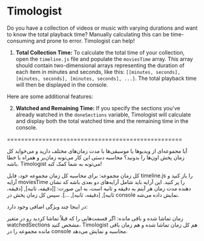 # Timologist

Do you have a collection of videos or music with varying durations and want to know the total playback time? Manually calculating this can be time-consuming and prone to error. Timologist can help!

1. **Total Collection Time:** To calculate the total time of your collection, open the `timeline.js` file and populate the `moviesTime` array. This array should contain two-dimensional arrays representing the duration of each item in minutes and seconds, like this: `[[minutes, seconds], [minutes, seconds], [minutes, seconds], ...]`. The total playback time will then be displayed in the console.

Here are some additional features:

2. **Watched and Remaining Time:** If you specify the sections you've already watched in the `doneSections` variable, Timologist will calculate and display both the total watched time and the remaining time in the console.

==================================================

آیا مجموعه‌ای از ویدیوها یا موسیقی‌ها با مدت زمان‌های مختلف دارید و می‌خواید کل زمان پخش اون‌ها را بدونید؟ محاسبه دستی این کار می‌تونه زمان‌بر و همراه با خطا باشه. Timologist می‌تونه به شما کمک کنه!

کل زمان مجموعه: برای محاسبه کل زمان مجموعه خود، فایل timeline.js را باز کنید و آرایه moviesTime را پر کنید. این آرایه باید شامل آرایه‌های دو بعدی باشه که نشان دهنده مدت زمان هر آیتم به دقیقه و ثانیه است، به این صورت: [[دقیقه، ثانیه], [دقیقه، ثانیه], [دقیقه، ثانیه], ...]. سپس کل زمان پخش در console نمایش داده می‌شه.

در اینجا چند ویژگی اضافی وجود دارد:

زمان تماشا شده و باقی مانده: اگر قسمت‌هایی را که قبلاً تماشا کردید رو در متغیر watchedSections مشخص کنید، Timologist هم کل زمان تماشا شده و هم زمان باقی مانده مجموعه را در console محاسبه و نمایش می‌دهد.
